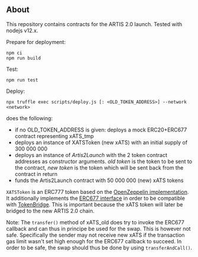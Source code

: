 ## About

This repository contains contracts for the ARTIS 2.0 launch.
Tested with nodejs v12.x.

Prepare for deployment:
```
npm ci
npm run build
```

Test:
```
npm run test
```

Deploy:
```
npx truffle exec scripts/deploy.js [: <OLD_TOKEN_ADDRESS>] --network <network>
```
does the following:
* if no OLD_TOKEN_ADDRESS is given: deploys a mock ERC20+ERC677 contract representing xATS_tmp
* deploys an instance of XATSToken (new xATS) with an initial supply of 300 000 000
* deploys an instance of _Artis2Launch_ with the 2 token contract addresses as constructor arguments. _old token_ is the token to be sent to the contract, _new token_ is the token which will be sent back from the contract in return
* funds the Artis2Launch contract with 50 000 000 (new) xATS tokens

`XATSToken` is an ERC777 token based on the [OpenZeppelin implementation](https://docs.openzeppelin.com/contracts/3.x/erc777).
It additionally implements the [ERC677 interface](https://github.com/ethereum/EIPs/issues/677) in order to be compatible with [TokenBridge](https://docs.tokenbridge.net/). This is important because the xATS token will later be bridged to the new ARTIS 2.0 chain.

Note:
The `transfer()` method of xATS_old does try to invoke the ERC677 callback and can thus in principe be used for the swap.
This is however not safe. Specifically the sender may not receive new xATS if the transaction gas limit wasn't set high enough for the ERC677 callback to succeed.
In order to be safe, the swap should thus be done by using `transferAndCall()`.
